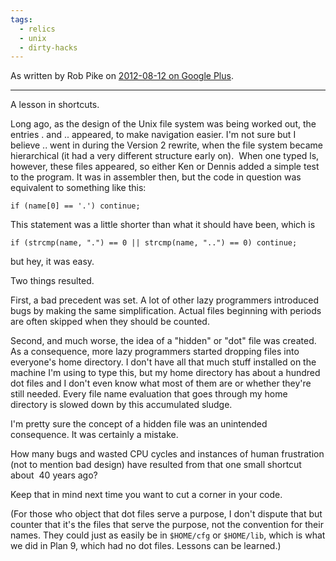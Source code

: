 ```yaml
---
tags:
  - relics
  - unix
  - dirty-hacks
---
```

As written by Rob Pike on [2012-08-12 on Google Plus](https://web.archive.org/web/20180827160401/https://plus.google.com/+RobPikeTheHuman/posts/R58WgWwN9jp).

---

A lesson in shortcuts.  
  
Long ago, as the design of the Unix file system was being worked out, the entries . and .. appeared, to make navigation easier. I'm not sure but I believe .. went in during the Version 2 rewrite, when the file system became hierarchical (it had a very different structure early on).  When one typed ls, however, these files appeared, so either Ken or Dennis added a simple test to the program. It was in assembler then, but the code in question was equivalent to something like this:

`if (name[0] == '.') continue;`

This statement was a little shorter than what it should have been, which is  

`if (strcmp(name, ".") == 0 || strcmp(name, "..") == 0) continue;`

but hey, it was easy.  
  
Two things resulted.  
  
First, a bad precedent was set. A lot of other lazy programmers introduced bugs by making the same simplification. Actual files beginning with periods are often skipped when they should be counted.  
  
Second, and much worse, the idea of a "hidden" or "dot" file was created. As a consequence, more lazy programmers started dropping files into everyone's home directory. I don't have all that much stuff installed on the machine I'm using to type this, but my home directory has about a hundred dot files and I don't even know what most of them are or whether they're still needed. Every file name evaluation that goes through my home directory is slowed down by this accumulated sludge.  
  
I'm pretty sure the concept of a hidden file was an unintended consequence. It was certainly a mistake.  
  
How many bugs and wasted CPU cycles and instances of human frustration (not to mention bad design) have resulted from that one small shortcut about  40 years ago?  
  
Keep that in mind next time you want to cut a corner in your code.  
  
(For those who object that dot files serve a purpose, I don't dispute that but counter that it's the files that serve the purpose, not the convention for their names. They could just as easily be in `$HOME/cfg` or `$HOME/lib`, which is what we did in Plan 9, which had no dot files. Lessons can be learned.)